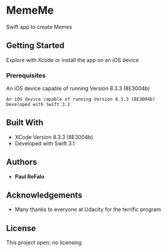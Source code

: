 # MemeMe
Swift app to create Memes

## Getting Started

Explore with Xcode or install the app on an iOS device

### Prerequisites

An iOS device capable of running Version 8.3.3 (8E3004b) 
```
An iOS device capable of running Version 8.3.3 (8E3004b) 
Developed with Swift 3.1
```
## Built With

* XCode Version 8.3.3 (8E3004b) 
* Developed with Swift 3.1

## Authors

* **Paul ReFalo**

## Acknowledgements

* Many thanks to everyone at Udacity for the terrific program

## License

This project open; no licensing
